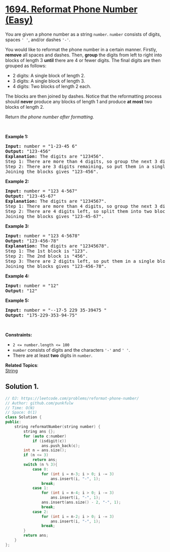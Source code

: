 # [1694. Reformat Phone Number (Easy)](https://leetcode.com/problems/reformat-phone-number/)

<p>You are given a phone number as a string <code>number</code>. <code>number</code> consists of digits, spaces <code>' '</code>, and/or dashes <code>'-'</code>.</p>

<p>You would like to reformat the phone number in a certain manner. Firstly, <strong>remove</strong> all spaces and dashes. Then, <strong>group</strong> the digits from left to right into blocks of length 3 <strong>until</strong> there are 4 or fewer digits. The final digits are then grouped as follows:</p>

<ul>
	<li>2 digits: A single block of length 2.</li>
	<li>3 digits: A single block of length 3.</li>
	<li>4 digits: Two blocks of length 2 each.</li>
</ul>

<p>The blocks are then joined by dashes. Notice that the reformatting process should <strong>never</strong> produce any blocks of length 1 and produce <strong>at most</strong> two blocks of length 2.</p>

<p>Return <em>the phone number after formatting.</em></p>

<p>&nbsp;</p>
<p><strong>Example 1:</strong></p>

<pre><strong>Input:</strong> number = "1-23-45 6"
<strong>Output:</strong> "123-456"
<strong>Explanation:</strong> The digits are "123456".
Step 1: There are more than 4 digits, so group the next 3 digits. The 1st block is "123".
Step 2: There are 3 digits remaining, so put them in a single block of length 3. The 2nd block is "456".
Joining the blocks gives "123-456".
</pre>

<p><strong>Example 2:</strong></p>

<pre><strong>Input:</strong> number = "123 4-567"
<strong>Output:</strong> "123-45-67"
<strong>Explanation: </strong>The digits are "1234567".
Step 1: There are more than 4 digits, so group the next 3 digits. The 1st block is "123".
Step 2: There are 4 digits left, so split them into two blocks of length 2. The blocks are "45" and "67".
Joining the blocks gives "123-45-67".
</pre>

<p><strong>Example 3:</strong></p>

<pre><strong>Input:</strong> number = "123 4-5678"
<strong>Output:</strong> "123-456-78"
<strong>Explanation:</strong> The digits are "12345678".
Step 1: The 1st block is "123".
Step 2: The 2nd block is "456".
Step 3: There are 2 digits left, so put them in a single block of length 2. The 3rd block is "78".
Joining the blocks gives "123-456-78".
</pre>

<p><strong>Example 4:</strong></p>

<pre><strong>Input:</strong> number = "12"
<strong>Output:</strong> "12"
</pre>

<p><strong>Example 5:</strong></p>

<pre><strong>Input:</strong> number = "--17-5 229 35-39475 "
<strong>Output:</strong> "175-229-353-94-75"
</pre>

<p>&nbsp;</p>
<p><strong>Constraints:</strong></p>

<ul>
	<li><code>2 &lt;= number.length &lt;= 100</code></li>
	<li><code>number</code> consists of digits&nbsp;and the characters <code>'-'</code> and <code>' '</code>.</li>
	<li>There are at least <strong>two</strong> digits in <code>number</code>.</li>
</ul>


**Related Topics**:  
[String](https://leetcode.com/tag/string/)

## Solution 1.

```cpp
// OJ: https://leetcode.com/problems/reformat-phone-number/
// Author: github.com/punkfulw
// Time: O(N)
// Space: O(1)
class Solution {
public:
    string reformatNumber(string number) {
        string ans {};
        for (auto c:number)
            if (isdigit(c))
                ans.push_back(c);
        int n = ans.size();
        if (n <= 3)
            return ans;
        switch (n % 3){
            case 0: 
                for (int i = n-3; i > 0; i -= 3)
                    ans.insert(i, "-", 1);
                break;
            case 1:
                for (int i = n-4; i > 0; i -= 3)
                    ans.insert(i, "-", 1);
                ans.insert(ans.size() - 2, "-", 1);
                break;
            case 2:
                for (int i = n-2; i > 0; i -= 3)
                    ans.insert(i, "-", 1);
                break;
        }
        return ans;
    }
};
```
